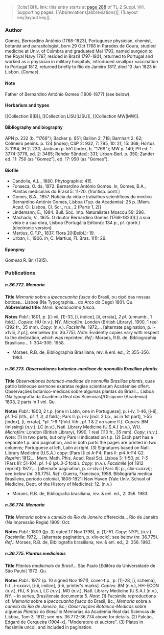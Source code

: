 > [!cite] BHL link: this entry starts at [page 288](https://www.biodiversitylibrary.org/item/103832#page/300/mode/1up) of TL-2 Suppl. VIII.
> Supporting pages: [[Abbreviations|abbreviations]], [[Layout key|layout key]].

### Author

Gomes, Bernardino António (1768-1823), Portuguese physician, chemist, botanist and parasitologist, born 29 Oct 1768 in Paredes de Coura, studied medicine at Univ. of Coimbra and graduated Mai 1793, named surgeon to the Royal Navy 1797, resided in Brazil 1797-1801, returned to Portugal and worked as a physician in military hospitals, introduced smallpox vaccination to Portugal 1812, returned briefly to Rio de Janeiro 1817, died 13 Jan 1823 in Lisbon. (*Gomes*).

#### Note

Father of Bernardino António Gomes (1806-1877) (see below).

#### Herbarium and types

[[Collection B|B]], [[Collection LISU|LISU]], [[Collection MW|MW]].

#### Bibliography and biography

APN p. 232 (b. "1769"); Backer p. 651; Baillon 2: 718; Barnhart 2: 62; Colmeiro penins. p. 124 (index); CSP 2: 932, 7: 795, 10: 21, 15: 368; Hortus 3: 1194; IH 2: 230; Jackson p. 551 (index, b. "1769"); MW p. 140; PR ed. 1: 3774-3776, ed. 2: 3465; Rehder 5(index): 331; Urban-Berl. p. 350; Zander ed. 11: 756 (as "Gomez"), ed. 17: 950 (as "Gomes").

#### Biofile

- Candolle, A.L., 1880. Phytographie: 415.
- Fonseca, O. da, 1972. Bernardino António Gomes. *In*, Gomes, B.A., Plantas medicinais do Brasil 5: 11-20. (frontisp. portr.)
- Gomes, B.A., 1857. Noticia da vida e trabalhos scientificos do medico Bernardino António Gomes, Lisboa (Typ. da Academia): 25 p. \[Mem. Acad. Ci. Lisboa, Cl. Sci., n.s., 2 (Parte 1, 2)\]
- Lindemann, E., 1884. Bull. Soc. Imp. Naturalistes Moscou 59: 298.
- Machado, V., 1925. O doutor Bernardino Gomes (1768-1823)\[:\] a sua vida e a sua obra, Lisboa (Portugália Editora): 134 p., *pl*. (portr.) (electronic version)
- Martius, C.F.P., 1837. Flora 20(Beibl.): 19.
- Urban, I., 1906. *In*, C. Martius, Fl. Bras. 1(1): 29.

#### Eponymy

*Gomesa* R. Br. (1815).

### Publications

##### n.36.772. Memoria

**Title**
*Memoria* sobre a *ipecacuanha fusca* do Brasil, ou cipó das nossas boticas... Lisboa (Na Typographia... do Arco do Cego) 1801. Qu.
**Abbreviated title**: *Mem. ipecacuanha fusca*.

**Notes**
*Publ*.: 1801, p. \[i\]-vii, \[1\]-33, \[i, indice\], \[ii, errata\], *2 pl*. (unnumb., 1 fold.). *Copies*: HU (n.v.), NY. *Microfilm*: London (British Library), 1990, 1 reel (392 fr., 35 mm). *Copy*: (n.v.).
*Facsimile*: 1972,... \[alternate pagination, p. i-x1viii, *2 pl*.\]; see below (nr. 36.775).
*Note*: Evidently copies vary with respect to the dedication, which was reprinted.
*Ref*.: Moraes, R.B. de, Bibliographia Brasiliana... 1: 304-305. 1958.
- Moraes, R.B. de, Bibliographia Brasiliana, rev. & enl. ed., 2: 355-356. 1983.

##### n.36.773. Observationes botanico-medicae de nonnullis Brasiliae plantis

**Title**
*Observationes botanico-medicae de nonnullis Brasiliae plantis*, quas patrio latinoque sermone exaratas regiae scientiarum Academiae offert. Observações botanico-medicas sobre algumas plantas do Brazil... Lisboa (Na typografia da Academia Real das Sciencias)/Olisipone (Academia) 1803, 2 parts in 1 vol. Qu.

**Notes**
*Publ*.: 1803, 2 t.p. \[one in Latin, one in Portuguese\], p. i-iv, 1-46, \[i-ii\], *pl. 1-5* (lith., *pl. 1, 3, 4* fold.); Pars II: p. i-iv \[incl. 2 t.p., as in 1st part\], 1-55 \[index\], \[i, errata\], *pl. 1-6 *(fold. lith., *pl. 1* & *2* on same lf.). *Copies*: BM (missing) (n.v.), LC (n.v.), Natl. Library Medicine (U.S.A.) (n.v.), WU. *Microfilm*: London (British Library), 1990, 1 reel (110 fr., 35 mm). *Copy*: (n.v.).
*Note*: (1) In two parts, but only Pars II indicated on t.p. (2) Each part has a separate t.p. and pagination, and in both parts the pages are printed in two columns; Portuguese at left, Latin at right. (3) Signatures based on Natl. Library Medicine (U.S.A.) copy: \[Pars I\]: pi A-F4; Pars II: pi4 A-F4 G2.
*Reprint*: 1812,... Mem. Math. Phis. Acad. Real Sci. Lisboa 3: 1-50, *pl. 1-5* \[Pars II\]: 51-104, *pl. 1-6* (*pl. 3-5* fold.). *Copy*: (n.v.).
*Facsimile* \[of 1812 reprint\]: 1972,... \[alternate pagination, p. ci-clviii \[Pars II\]: p., clxi-ccxxvi\]; see below (nr. 36.775).
*Ref*.: Guerra, Francisco, 1958. Bibliografia medica Brasileira, periodo colonial, 1808-1821: New Haven (Yale Univ. School of Medicine, Dept. of the History of Medicine): 12. (n.v.)
- Moraes, R.B. de, Bibliografia brasiliana, rev. & enl. ed., 2: 356. 1983.

##### n.36.774. Memoria

**Title**
*Memoria* sobre a *canella* do *Rio de Janeiro* offerecida... Rio de Janeiro (Na Impressão Regia) 1809. Oct.

**Notes**
*Publ*.: 1809 (\[p. 3\] dated 17 Nov 1798), p. \[1\]-51. *Copy*: NYPL (n.v.).
*Facsimile*: 1972,... \[alternate pagination, p. xlix-xcix\]; see below (nr. 36.775).
*Ref*.: Moraes, R.B. de, Bibliografia brasiliana, rev. & enl. ed., 2: 356. 1983.

##### n.36.775. Plantas medicinais

**Title**
*Plantas medicinais* do *Brasil*... São Paulo \[Editôra da Universidade de São Paulo\] 1972. Qu.

**Notes**
*Publ*.: 1972 (p. 10 signed Nov 1971), cover-t.p., p. \[1\]-28, \[i, schema\], h.t., i-cxxxvi, \[i-ii, indice\], \[i-ii, printer's marks\]. *Copies*: BM (n.v.), HH-ECON (n.v.), HU, K (n.v.), LC (n.v.), MO (n.v.), Natl. Library Medicine (U.S.A.) (n.v.), NY. – In series, Brasiliensia documenta 5.
*Note*: (1) Facsimile reproductions of: *Memoria* sobre a *ipecacuanha fusca* do Brasil, &c.; *Memoria* sobre a *canella* do *Rio de Janeiro*, &c.; *Observaçães Botanico-Medicas* sobre algumas *Plantas* do *Brasil* in Memorias da Academia Real das Sciencas de Lisboa, Tom 3, 1812; see nrs. 36.772-36.774 above for details. (2) Falcão, Edgard de Cerqueira (1904-x), "Moderatore et auctore". (3) Plates in facsimile uncol. and included in pagination.

